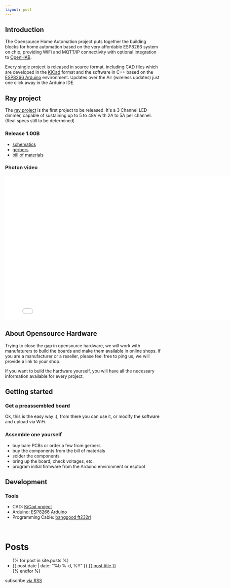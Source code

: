```yaml
---
layout: post
---
```


## Introduction

The Opensource Home Automation project puts together the building blocks
for home automation based on the very affordable ESP8266 system on chip,
providing WiFi and MQTT/IP connectivity with optional integration to
[OpenHAB][openhab_url].

Every single project is released in source format, including CAD files
which are developed in the [KiCad][kicad] format and the software in
C++ based on the [ESP8266 Arduino][esp8266_arduino] environment. Updates
over the Air (wireless updates) just one click away in the Arduino IDE.

[kicad]:           http://www.kicad-pcb.org
[esp8266_arduino]: https://github.com/esp8266/Arduino
[openhab_url]:     http://www.openhab.org

## Ray project
The [ray project][ray_url] is the first project to be released.
It's a 3 Channel LED dimmer, capable of sustaining up to 5 to 48V
with 2A to 5A per channel. (Real specs still to be determined)

### Release 1.00B
* [schematics][ray_schematics]
* [gerbers][ray_gerbers]
* [bill of materials][ray_bom]

[ray_url]: http://github.com/ohaut/ray
[ray_schematics]: https://github.com/ohaut/ray/blob/master/hardware/microdimmer/pcb/releases/1.00B/schematics.pdf
[ray_gerbers]: https://raw.githubusercontent.com/ohaut/ray/master/hardware/microdimmer/pcb/releases/1.00B/gerbers.zip
[ray_bom]: https://raw.githubusercontent.com/ohaut/ray/master/hardware/microdimmer/pcb/releases/1.00B/bill-of-materials.csv

### Photon video
<iframe src="//player.vimeo.com/video/146833981" width="800" height="469"
frameborder="0" webkitallowfullscreen mozallowfullscreen
allowfullscreen></iframe>

## About Opensource Hardware

Trying to close the gap in opensource hardware, we will work with manufaturers
to build the boards and make them available in online shops.
If you are a manufacturer or a reseller, please feel free to ping us, we will
provide a link to your shop.

If you want to build the hardware yourself, you will have all the necessary
information available for every project.


## Getting started

### Get a preassembled board
Ok, this is the easy way :), from there you can use it, or modify the software
and upload via WiFi.

### Assemble one yourself
* buy bare PCBs or order a few from gerbers
* buy the components from the bill of materials
* solder the components
* bring up the board, check voltages, etc.
* program initial firmware from the Arduino environment or esptool

## Development

### Tools
* CAD: [KiCad project][kicad]
* Arduino: [ESP8266 Arduino][esp8266_arduino]
* Programming Cable: [banggood ft232rl][banggood_pgcable]

[banggood_pgcable]: http://www.banggood.com/FT232RL-FTDI-USB-To-TTL-Serial-Converter-Adapter-Module-For-Arduino-p-917226.html?p=6503002515035201509S

<div class="home">
  <br/>
  <h1>Posts</h1>

  <ul class="posts">
    {% for post in site.posts %}
      <li>
        <span class="post-date">{{ post.date | date: "%b %-d, %Y" }}</span>
        <a class="post-link" href="{{ post.url | prepend: site.baseurl }}">{{ post.title }}
        </a>
      </li>
    {% endfor %}
  </ul>

  <p class="rss-subscribe">subscribe <a href="{{ "/feed.xml" | prepend: site.baseurl }}">via RSS</a></p>
</div>
